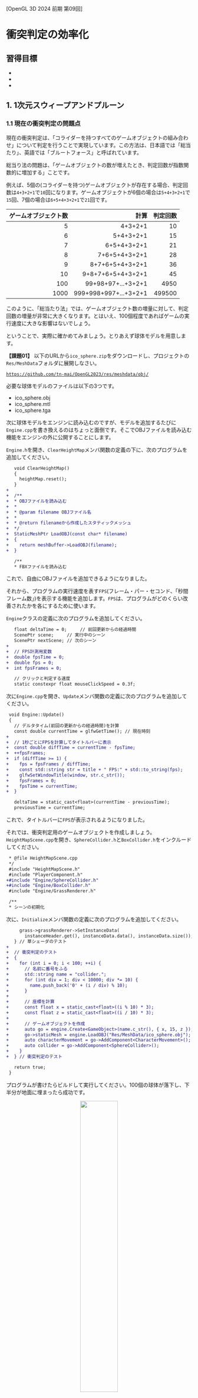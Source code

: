 [OpenGL 3D 2024 前期 第09回]

# 衝突判定の効率化

## 習得目標

* 
* 
* 

## 1. 1次元スウィープアンドプルーン

### 1.1 現在の衝突判定の問題点

現在の衝突判定は、「コライダーを持つすべてのゲームオブジェクトの組み合わせ」について判定を行うことで実現しています。この方法は、日本語では「総当たり」、英語では「ブルートフォース」と呼ばれています。

総当り法の問題は、「ゲームオブジェクトの数が増えたとき、判定回数が指数関数的に増加する」ことです。

例えば、5個の(コライダーを持つ)ゲームオブジェクトが存在する場合、判定回数は`4+3+2+1`で`10`回になります。ゲームオブジェクトが6個の場合は`5+4+3+2+1`で`15`回、7個の場合は`6+5+4+3+2+1`で`21`回です。

| ゲームオブジェクト数 | 計算   | 判定回数 |
|-----:|----------------------:|-------:|
|    5 |               4+3+2+1 |     10 |
|    6 |             5+4+3+2+1 |     15 |
|    7 |           6+5+4+3+2+1 |     21 |
|    8 |         7+6+5+4+3+2+1 |     28 |
|    9 |       8+7+6+5+4+3+2+1 |     36 |
|   10 |     9+8+7+6+5+4+3+2+1 |     45 |
|  100 |    99+98+97+...+3+2+1 |   4950 |
| 1000 | 999+998+997+...+3+2+1 | 499500 |

このように、「総当たり法」では、ゲームオブジェクト数の増量に対して、判定回数の増量が非常に大きくなります。とはいえ、100個程度であればゲームの実行速度に大きな影響はないでしょう。

ということで、実際に確かめてみましょう。とりあえず球体モデルを用意します。

<strong>【課題01】</strong>
以下のURLから<code>ico_sphere.zip</code>をダウンロードし、プロジェクトの<code>Res/MeshData</code>フォルダに展開しなさい。

<code>https://github.com/tn-mai/OpenGL2023/res/meshdata/obj/</code>

必要な球体モデルのファイルは以下の3つです。
- ico_sphere.obj
- ico_sphere.mtl
- ico_sphere.tga
</pre>

次に球体モデルをエンジンに読み込むのですが、モデルを追加するたびに`Engine.cpp`を書き換えるのはちょっと面倒です。そこでOBJファイルを読み込む機能をエンジンの外に公開することにします。

`Engine.h`を開き、`ClearHeightMap`メンバ関数の定義の下に、次のプログラムを追加してください。

```diff
   void ClearHeightMap()
   {
     heightMap.reset();
   }
+
+  /**
+  * OBJファイルを読み込む
+  *
+  * @param filename OBJファイル名
+  *
+  * @return filenameから作成したスタティックメッシュ
+  */
+  StaticMeshPtr LoadOBJ(const char* filename)
+  {
+    return meshBuffer->LoadOBJ(filename);
+  }

   /**
   * FBXファイルを読み込む
```

これで、自由にOBJファイルを追加できるようになりました。

それから、プログラムの実行速度を表す`FPS`(フレーム・パー・セコンド、「秒間フレーム数」)を表示する機能を追加します。`FPS`は、プログラムがどのくらい改善されたかを各にするために使います。

`Engine`クラスの定義に次のプログラムを追加してください。

```diff
   float deltaTime = 0;     // 前回更新からの経過時間
   ScenePtr scene;     // 実行中のシーン
   ScenePtr nextScene; // 次のシーン
+
+  // FPS計測用変数
+  double fpsTime = 0;
+  double fps = 0;
+  int fpsFrames = 0;

   // クリックと判定する速度
   static constexpr float mouseClickSpeed = 0.3f;
```

次に`Engine.cpp`を開き、`Update`メンバ関数の定義に次のプログラムを追加してください。

```diff
 void Engine::Update()
 {
   // デルタタイム(前回の更新からの経過時間)を計算
   const double currentTime = glfwGetTime(); // 現在時刻
+
+  // 1秒ごとにFPSを計算してタイトルバーに表示
+  const double diffTime = currentTime - fpsTime;
+  ++fpsFrames;
+  if (diffTime >= 1) {
+    fps = fpsFrames / diffTime;
+    const std::string str = title + " FPS:" + std::to_string(fps);
+    glfwSetWindowTitle(window, str.c_str());
+    fpsFrames = 0;
+    fpsTime = currentTime;
+  }

   deltaTime = static_cast<float>(currentTime - previousTime);
   previousTime = currentTime;
```

これで、タイトルバーに`FPS`が表示されるようになりました。

それでは、衝突判定用のゲームオブジェクトを作成しましょう。`HeightMapScene.cpp`を開き、`SphereCollider.h`と`BoxCollider.h`をインクルードしてください。

```diff
 * @file HeightMapScene.cpp
 */
 #include "HeightMapScene.h"
 #include "PlayerComponent.h"
+#include "Engine/SphereCollider.h"
+#include "Engine/BoxCollider.h"
 #include "Engine/GrassRenderer.h"

 /**
 * シーンの初期化
```

次に、`Initialize`メンバ関数の定義に次のプログラムを追加してください。

```diff
     grass->grassRenderer->SetInstanceData(
       instanceHeader.get(), instanceData.data(), instanceData.size());
   } // 草シェーダのテスト
+
+  // 衝突判定のテスト
+  {
+    for (int i = 0; i < 100; ++i) {
+      // 名前に番号をふる
+      std::string name = "collider.";
+      for (int div = 1; div < 10000; div *= 10) {
+        name.push_back('0' + (i / div) % 10);
+      }
+
+      // 座標を計算
+      const float x = static_cast<float>((i % 10) * 3);
+      const float z = static_cast<float>((i / 10) * 3);
+
+      // ゲームオブジェクトを作成
+      auto go = engine.Create<GameObject>(name.c_str(), { x, 15, z });
+      go->staticMesh = engine.LoadOBJ("Res/MeshData/ico_sphere.obj");
+      auto characterMovement = go->AddComponent<CharacterMovement>();
+      auto collider = go->AddComponent<SphereCollider>();
+    }
+  } // 衝突判定のテスト

   return true;
 }
```

プログラムが書けたらビルドして実行してください。100個の球体が落下し、下半分が地面に埋まったら成功です。

<p align="center">
<img src="images/2024_09_result_0.jpg" width="45%" />
</p>

それから、タイトルバーの`FPS`の数値を確認してください。この数値は「1秒間に実行されたゲームループの回数」を表します。数値が大きいほど、プログラムが高速に動作していることを表します。

ゲームオブジェクトの数が100個程度なら、デバッグビルドでも`60`以上の`FPS`が得られると思います。

しかし、ある程度ちゃんとしたゲーム空間を作ろうとすると、数百個以上のゲームオブジェクトが必要になります。ゲームオブジェクトを1024個に増やしてください。

```diff
   // 衝突判定のテスト
   {
-    for (int i = 0; i < 100; ++i) {
+    for (int i = 0; i < 1024; ++i) {
       // 名前に番号をふる
       std::string name = "collider.";
       for (int div = 1; div < 10000; div *= 10) {
         name.push_back('0' + (i / div) % 10);
       }

       // 座標を計算
-      const float x = static_cast<float>((i % 10) * 3);
-      const float z = static_cast<float>((i / 10) * 3);
+      const float x = static_cast<float>((i % 32) * 3);
+      const float z = static_cast<float>((i / 32) * 3);

       // ゲームオブジェクトを作成
       auto go = engine.Create<GameObject>(name.c_str(), { x, 15, z });
       go->staticMesh = engine.LoadOBJ("Res/MeshData/ico_sphere.obj");
```

プログラムが書けたらビルドして実行してください。個数を10倍に増やしたわけですが、`FPS`は`1/10`どころか`1/30`から`1/50`くらいまで低下したのではないでしょうか。

これは、前掲の表で見たように、「総当たり法」ではゲームオブジェクト数が増えると、衝突回数が指数関数的な速度で増加するためです。

<p align="center">
<img src="images/2024_09_result_1.jpg" width="45%" />
</p>

<strong>【課題02】</strong>
ソリューション構成を<code>Release</code>ビルドに切り替えて実行しなさい。プログラムの自動最適化が有効になるため、FPSが大きく改善するはずです。
FPSを確認できたら</code>Debug</code>ビルドに戻しなさい。
</pre>

このままではゲームとして成立しないので、ゲームオブジェクトの数を減らす必要があります。そして、敵やオブジェクトの数を少なくしたり、エフェクトをなくすなどの対策をした結果、ゲーム体験が悪化することになります。

できれば、このような事態は避けたいものです。根本の問題は、多数のゲームオブジェクトが存在する場合に「総当たり法」の性能が悪いことです。そこで、衝突判定をゲームオブジェクト数が多くても性能が低下しない方法で置き換えます。

### 1.2 ブロードフェーズとナローフェーズ

「総当たり法」では、明らかに衝突しない距離にあるゲームオブジェクト同士であっても、衝突判定が実行されます。例えば、ゲーム空間に`1000`個のゲームオブジェクトが存在する場合、ゲームオブジェクトごとに`999`回の判定が行われます。

しかし、ほとんどの場合、あるゲームオブジェクトと衝突しそうな距離にある他のゲームオブジェクトは、多くとも`10`個程度でしょう。

つまり、`999`回のうち`989`回は、衝突の可能性がほとんどないのに判定が行われているわけです。もし「衝突の可能性がほとんどないゲームオブジェクト」を除外できれば、衝突判定を高速化できるはずです。

「事前に衝突しそうにないオブジェクトを除外する操作」のことを、`Broad Phase`(ブロード・フェーズ、「広域段階」という意味)と呼びます。

そして、「ブロードフェーズ後に残ったオブジェクトを判定する操作」のことを、`Narrow Phase`(ナロー・フェーズ、「狭域段階」という意味)と呼びます。

このように衝突判定を2段階に分ける利点は、それぞれの段階で異なる最適なアルゴリズムを選択できることです。

これまでの「総当り法」では、「ブロードフェーズとナローフェーズを区別していなかったので効率が悪かった」と考えることができるでしょう。

ブロードフェーズを改善するために、さまざまな手法が提案されています。現在使われている手法を以下に示します。

>* `Sweep And Prune`(スウィープ・アンド・プルーン、掃引(そういん)と剪定(せんてい)法):<br>
オブジェクトをいずれかの軸でソートする方法。
>* `Uniform Grid`(ユニフォーム・グリッド、均一格子法):<br>
空間を均一な格子で分割する方法。
>* `Spatial Hasing`(スペーシャル・ハッシング、空間ハッシュ法):<br>
均一格子法と同じように空間を分割するが、オブジェクトが存在する格子だけを記録する方法。
>* `Binary Space Partitioning`(バイナリ・スペース・パーティショニング、空間二分法、略称`BSP`):<br>
空間を適当な平面で2つに分割し、次にそれぞれの空間に十分な数のオブジェクトが含まれる場合は、さらに別の平面で2つに分割することを繰り返す方法。
>* `Quad Tree`(クアッド・ツリー、四分木):<br>
空間をXY軸(またはXZ軸)で均等に4分割し、それぞれの空間に十分なオブジェクトが含まれる場合は、さらに各空間を均等に4分割することをを繰り返す方法。
>* `Octree`(オクトリー、八分木):<br>
空間をXYZ軸で均等に8分割し、それぞれの空間に十分なオブジェクトが含まれる場合は、さらに各空間を均等に8分割することをを繰り返す方法。
>* `kD Tree`(ケー・ディメンション・ツリー、k次元木):<br>
空間二分法の分割平面をXYZ軸に限定したバージョン。

いずれの手法にも一長一短があります。基本的に、プログラミングに手間のかかる手法ほど汎用性が高くなります。しかし、手間がかからない手法でも、性能的に十分な場合が多いです。

今回は、比較的簡単に作成できる「スウィープ・アンド・プルーン」を実装します。

### 1.3 スウィープ・アンド・プルーン

<p align="center">
<img src="images/2024_09_sweep_and_prune.png" width="45%" />
</p>

`Sweep And Prune`(スウィープアンドプルーン、略称`SAP`)は、「ある座標軸にそってコライダーをソートし、座標順に衝突判定を行う」という手法です。

このとき、ゲームオブジェクトごとに軸方向の衝突境界を計算しておいて、衝突境界を超えた時点で判定を打ち切ります。

理論上、ソートに使う座標軸には、X,Y,Zに限らず任意の軸が利用できます。しかし、実行速度の点から、通常はX, Y, Z軸のいずれかが使われます。

一般的に、ゲーム空間がX軸方向に広い場合はX軸を、Z軸方向に広い場合はZ軸を選びます。

OpenGLの場合、カメラのデフォルトの向きは-Z方向なので、ゲーム空間もZ軸方向に広いことが多いと予想されます。そこで、本テキストではZ軸をソート軸に使うことにします。

スイープ・アンド・プルーンの作成手順は次ようになります。

>1. コライダークラスに、衝突境界を返すメンバ関数を追加する。
>2. ソート用の衝突境界とコライダーリストを持つ配列を作成する。
>3. 3で作成した配列を利用して衝突判定を実行する。

### 1.4 Colliderクラスに衝突境界を返すメンバ関数を追加する

まずは、`Collider`クラスに衝突境界を返すメンバ関数を追加しましょう。衝突境界には始点と終点の2つがあり、この区間に別のオブジェクトの衝突境界が存在したら「衝突の可能性あり」と判断します。

始点と終点で構成される区間のことを「境界区間(きょうかい・くかん)」と呼ぶことにします。そして、メンバ関数の名前は`GetBoundingInterval`(ゲット・バウンディング・インターバル、「境界区間を取得する」という意味)とします。

`Collider.h`を開き、`Collider`クラスの定義に次のプログラムを追加してください。

```diff
   // 座標を変更する
   virtual void AddPosition(const vec3& translate) = 0;

   // 座標変換したコライダーを取得する
   virtual ColliderPtr GetTransformedCollider(const mat4& transform) const = 0;
+
+  // 境界区間を表す構造体
+  struct BoundingInterval
+  {
+    float min; // 区間の始点(最小値)
+    float max; // 区間の終点(最大値)
+  };
+
+  /**
+  * 指定された軸方向の境界区間を取得する
+  *
+  * @param axis 軸方向(0=X軸, 1=Y軸, 2=Z軸)
+  *
+  * @return axis軸方向の境界区間
+  */
+  virtual BoundingInterval GetBoundingInterval(int axis) const = 0;

   bool isTrigger = false; // true=重複を許可, false=重複を禁止
   bool isStatic = false;  // true=動かない物体, false=動く物体
 };
```

軸方向を指定できるように設計したので、ゲーム空間がX, Y, Zのどの軸方向に広い場合でも、簡単にソート軸を変えられます。

また、このメンバ関数は「純粋仮想関数」として定義しています。境界範囲の計算方法はコライダーの形状によって異なるため、基底クラスでは計算できないからです。

そのため、実装は派生クラスで行わなくてはなりません。現在、`Collider`の派生クラスは以下の3つです。

>* `AabbCollider`
>* `SphereCollider`
>* `BoxCollider`

この3つのクラスに`GetBoundingInterval`仮想関数を定義します。`AabbCollider.h`を開き、`AabbCollider`クラスの定義に次のプログラムを追加してください。

```diff
         p->aabb.max[i] = tmp;
       }
     }
     return p;
   }
+
+  // 指定された軸方向の境界区間を取得する
+  virtual BoundingLine GetBoundingLine(int axis) const override
+  {
+    return { aabb.min[axis], aabb.max[axis] };
+  }

   // 図形を取得する
   const AABB& GetShape() const { return aabb; }
```

`AABB`は、最初から軸方向にそった範囲を持っています。そのため、指定された軸の最小値と最大値を返すだけです。

次に、`SphereCollider`クラスに`GetBindingInterval`仮想関数を追加します。`SphereCollider.h`を開き、`SphereCollider`クラスの定義に次のプログラムを追加してください。

```diff
     const float maxScale = std::max({ scale.x, scale.y, scale.z });
     p->sphere.radius = sphere.radius * maxScale;
     return p;
   }
+
+  // 指定された軸方向の境界区間を取得する
+  virtual BoundingLine GetBoundingLine(int axis) const override
+  {
+    return {
+      sphere.position[axis] - sphere.radius,
+      sphere.position[axis] + sphere.radius };
+  }

   Sphere sphere = { vec3(0), 1 };
 };
```

`SphereCollider`は球体なので、軸の方向に関わらず範囲は一定です。中心座標から半径を引く、または足すことで、境界区間を求めることができます。

最後に`BoxCollider`クラスに`GetBoundingInterval`仮想関数を追加します。`BoxCollider.h`を開き、`BoxCollider`クラスの定義に次のプログラムを追加してください。

```diff
       p->box.scale[i] = box.scale[i] * scale[i];
     }
     return p;
   }
+
+  // 指定された軸方向の境界区間を取得する
+  virtual BoundingLine GetBoundingLine(int axis) const override
+  {
+    float size = 0;
+    for (int i = 0; i < 3; ++i) {
+      size += abs(box.axis[i][axis] * box.scale[i]);
+    }
+    return { box.position[axis] - size, box.position[axis] + size };
+  }

   // 図形を取得する
   const Box& GetShape() const { return box; }
```

`BoxCollidr`はOBBなので、OBBの軸の向きによって境界区間が変化します。境界区間の座標は、3つの対角線のいずれかの頂点座標と一致します。そのため、全てのOBB軸について、求めたい軸の絶対値を合計すると、区間の半径が得られます。

これで、コライダーの境界区間を求められるようになりました。

### 1.5 ソート用の境界区間とコライダーリストを持つ配列を作成する

次に、ワールドコライダーの配列を作成します。スウィープアンドプルーン法と総当り法の性能を比較できるように、`#ifdef`プリプロセッサマクロによって処理を切り替えられるようにしておきます。

`Engine.cpp`を開き、`HandleGameObjectCollision`メンバ関数の定義に次のプログラムを追加してください。

```diff
*/
 void Engine::HandleGameObjectCollision()
 {
+#define USE_SWEEP_AND_PRUNE
+
+#ifdef USE_SWEEP_AND_PRUNE
+
+#else
+
   // ワールド座標系の衝突判定を作成
   std::vector<WorldColliderList> colliders;
   colliders.reserve(gameObjects.size());
   for (const auto& e : gameObjects) 
         ・
         ・
       (省略)
         ・
         ・
         HandleWorldColliderCollision(&*a, &*b); // コライダー単位の衝突判定
       } // for b
     } // for a
   }
+
+#endif // USE_SWEEP_AND_PRUNE
+
 } // HandleGameObjectCollision

 /**
 * 型によって交差判定関数を呼び分けるための関数テンプレート
```

マクロ定数`USE_SWEEP_AND_PRUNE`(ユーズ・スウィープアンドプルーン)は、スウィープアンドプルーン手法を使う場合に定義します。コメントアウトなどでこのマクロ定数を消去すると、既存のブルートフォース手法が使われます。

ブルートフォース手法ではコライダーリストをそのまま扱いましたが、スウィープアンドプルーンでは境界区間とコライダーリストをまとめて扱う必要があります。

そこで、まとめるための構造体を作成します。名前は`CollisionInterval`(コリジョン・インターバル、「衝突区間」のような意味)とします。

`HandleGameObjectCollision`メンバ関数の定義に、次のプログラムを追加してください。

```diff
 void Engine::HandleGameObjectCollision()
 {
 #define USE_SWEEP_AND_PRUNE

 #ifdef USE_SWEEP_AND_PRUNE
+
+  // ゲームオブジェクト単位の境界区間とコライダーリストをまとめた構造体
+  struct CollisionInterval
+  {
+    Collider::BoundingInterval zInterval;
+    WorldColliderList worldColliders;
+  };
+  std::vector<CollisionInterval> colliders; // コライダー配列
+  colliders.reserve(gameObjects.size());

 #else

   // ワールド座標系の衝突判定を作成
   std::vector<WorldColliderList> colliders;
```

次に、コライダーを持つ全てのゲームオブジェクトについて、境界区間とワールド座標系の衝突判定(コライダー)を計算します。コライダー配列を作成するプログラムの下に、次のプログラムを追加してください。

```diff
     WorldColliderList worldColliders;
   };
   std::vector<CollisionInterval> colliders; // コライダー配列
   colliders.reserve(gameObjects.size());
+
+  // ワールド座標系の衝突判定と境界区間を計算
+  for (const auto& e : gameObjects) {
+    if (e->colliders.empty()) {
+      continue; // コライダーがない場合は作成しない
+    }
+
+    // ワールド変換行列を取得
+    const mat4& m = e->GetTransformMatrix();
+
+    // ワールド座標系の衝突判定を作成
+    CollisionInterval ci;
+    ci.zInterval = { FLT_MAX, -FLT_MAX };
+    ci.worldColliders.reserve(e->colliders.size());
+    for (const auto& local : e->colliders) {
+      // ワールド座標系のコライダーを計算
+      WorldCollider col;
+      col.origin = local; // オリジナルのコライダーをコピーしておく
+      col.world = local->GetTransformedCollider(m);
+      ci.worldColliders.push_back(col);
+
+      // 境界区間を更新
+      const auto zInterval = col.world->GetBoundingInterval(2);
+      ci.zInterval.min = std::min(ci.zInterval.min, zInterval.min);
+      ci.zInterval.max = std::max(ci.zInterval.max, zInterval.max);
+    }
+    colliders.push_back(ci);
+  } // for gameObjects

 #else

   // ワールド座標系の衝突判定を作成
   std::vector<WorldColliderList> colliders;
```

ゲームオブジェクトの境界区間は、すべてのコライダーの境界区間の最小値と最大値によって定義されます。この境界区間では、ゲームオブジェクトが持ついずれかのコライダーと衝突する可能性があります。

コライダー配列の要素数が2つ未満の場合は衝突判定は不要です。衝突判定を作成する`for`ループの下に、次のプログラムを追加してください。

```diff
       ci.zInterval.max = std::max(ci.zInterval.max, zInterval.max);
     }
     colliders.push_back(ci);
   } // for gameObjects
+
+  if (colliders.size() < 2) {
+    return; // 衝突が発生し得ないので衝突判定は不要
+  }

 #else

   // ワールド座標系の衝突判定を作成
   std::vector<WorldColliderList> colliders;
```

すべての境界区間を計算し終えたら、コライダー配列を境界区間の始点の昇順で並べ替えます(ソート)。衝突判定の必要性を判断するプログラムの下に、次のプログラムを追加してください。

```diff
   if (colliders.size() < 2) {
     return; // 衝突が発生し得ないので衝突判定は不要
   }
+
+  // 境界区間の始点でソート
+  std::sort(colliders.begin(), colliders.end(),
+    [](const CollisionInterval& a, const CollisionInterval& b)
+    { return a.zInterval.min < b.zInterval.min; });

 #else

   // ワールド座標系の衝突判定を作成
   std::vector<WorldColliderList> colliders;
```

### 1.6 ソート済み配列を利用して衝突判定を実行する

コライダー配列がソート済みになったら、あとは衝突判定を実行するだけです。ソートするプログラムの下に、次のプログラムを追加してください。

```diff
   std::sort(colliders.begin(), colliders.end(),
     [](const CollisionInterval& a, const CollisionInterval& b)
     { return a.zInterval.min < b.zInterval.min; });
+
+  // 交差範囲にあるオブジェクトに対して衝突判定を実行
+  const auto end = colliders.end();
+  for (auto a = colliders.begin(); a != end - 1; ++a) {
+    const GameObject* goA = a->worldColliders[0].origin->GetOwner();
+    if (goA->IsDestroyed()) {
+      continue; // 削除済みなので飛ばす
+    }
+
+    const float intervalEnd = a->zInterval.max; // 境界区間の終点
+    for (auto b = a + 1; b != end; ++b) {
+      if (b->zInterval.min >= intervalEnd) {
+        break; // 境界区間を超えたので、これ以上は衝突しない
+      }
+      const GameObject* goB = b->worldColliders[0].origin->GetOwner();
+      if (goB->IsDestroyed()) {
+        continue; // 削除済みなので飛ばす
+      }
+
+      // コライダー単位の衝突判定
+      HandleWorldColliderCollision(&a->worldColliders, &b->worldColliders);
+    } // for b
+  } // for a

 #else

   // ワールド座標系の衝突判定を作成
   std::vector<WorldColliderList> colliders;
```

二重ループを使っている点は総当り法と同じです。重要な違いは、内側のループに「境界区間による`break`条件」が追加されていることです。

境界区間を超えた時点で、残りのオブジェクトとは衝突しないことが確定します。そのため、総当り法と比べてかなり早い段階でループを終了できます。

このように、スウィープアンドプルーン法では、衝突判定の配列を境界区間でソートし、配列の一方の端から他方の端まで順番にチェックしていきます(スウィープ工程)。

そして、境界区間が重複するコライダーについてのみ衝突判定を行います(プルーン工程)。

プログラムが書けたらビルドして実行してください。そして、スウィープアンドプルーンの効果を確かめてください。

<p align="center">
<img src="images/2024_09_result_2.jpg" width="45%" /><br>
スウィープアンドプルーン法によってFPSが改善している
</p>

>**【1章のまとめ】**
>
>* 
>* 
>* 

<div style="page-break-after: always"></div>

## 2. 2次元スウィープアンドプルーン

### 2.1 

1次元スウィープアンドプルーン(1D-SAP)の時点で、総当たり法に比べて非常に効率的な衝突判定が行えるようになりました。

しかし、1次元スウィープアンドプルーンにも欠点があります。考えてみると当たり前ですが、Z軸でスウィープアンドプルーン(SAP)を行う場合、X軸やY軸方向には判定回数の削減効果がないのです。

そこで、SAPを複数の軸に対して実行することで、他の軸方向の判定回数も減らします。今回は、Z軸とX軸の2軸に対してSAPを実行します。

ZX軸の2次元スウィープアンドプルーン(2D-SAP)は、次の手順で実行されます。

>2. X軸方向で衝突の可能性のあるゲームオブジェクトのペアをリストアップ。
>1. Z軸方向で衝突の可能性のあるゲームオブジェクトのペアをリストアップ。
>3. 2つのリストのうち重複するペアだけを残す。
>4. 残ったペアに対して衝突判定を実行する。

<p align="center">
<img src="images/2024_09_sweep_and_prune_2d_x.png" width="45%" />&emsp;<img src="images/2024_09_sweep_and_prune_2d_z.png" width="42%" />
</p>

多くのゲームでは、ゲームオブジェクトがY軸方向に重なって存在することは少ないです。そのため、XZ軸の2D SAPでも十分な結果が得られます。

>3次元の宇宙空間を移動するようなゲームでは、XYZの3次元スウィープアンドプルーン(3D-SAP)を試してみるとよいでしょう。

それでは、2D-SAPを追加しましょう。`HandleGameObjectCollision`メンバ関数の定義にあるマクロ定義を次のように変更してください。

```diff
 void Engine::HandleGameObjectCollision()
 {
-#define USE_SWEEP_AND_PRUNE
+//#define USE_SWEEP_AND_PRUNE
+#define USE_SWEEP_AND_PRUNE_2D

 #ifdef USE_SWEEP_AND_PRUNE

   // ゲームオブジェクト単位の境界区間とコライダーリストをまとめた構造体
   struct CollisionInterval
```

次に、1D-SAPプログラムの末尾に次のプログラムを追加してください。

```diff
       // コライダー単位の衝突判定
       HandleWorldColliderCollision(&a->worldColliders, &b->worldColliders);
     } // for b
   } // for a
+
+#elif defined(USE_SWEEP_AND_PRUNE_2D)

 #else

   // ワールド座標系の衝突判定を作成
   std::vector<WorldColliderList> colliders;
```

2D-SAPでもスウィープアンドプルーン法という点は同じなので、1D-SAPプログラムをコピーして改造することにします。`CollisionInterval`構造体をコピーして、プリプロセッサマクロの下に貼り付けてください。

```diff
     } // for b
   } // for a

 #elif defined(USE_SWEEP_AND_PRUNE_2D)
+
+  // ゲームオブジェクト単位の境界区間とコライダーリストをまとめた構造体
+  struct CollisionInterval
+  {
+    Collider::BoundingInterval zInterval;
+    WorldColliderList worldColliders;
+  };
+  std::vector<CollisionInterval> colliders; // コライダー配列
+  colliders.reserve(gameObjects.size());

 #else

   // ワールド座標系の衝突判定を作成
   std::vector<WorldColliderList> colliders;
```

`CollisionInterval`構造体の変更点は、境界区間を表す変数を2要素の配列にすることです。貼り付けた`CollisionInterval`構造体の定義を次のように変更してください。

```diff
 #elif defined(USE_SWEEP_AND_PRUNE_2D)

   // ゲームオブジェクト単位の境界区間とコライダーリストをまとめた構造体
   struct CollisionInterval
   {
-    Collider::BoundingInterval zInterval;
+    Collider::BoundingInterval intervals[2];
     WorldColliderList worldColliders;
   };
   std::vector<CollisionInterval> colliders; // コライダー配列
   colliders.reserve(gameObjects.size());
``` 

次に、境界区間を計算する`for`ループをコピーして、2D-SAP用のコライダー配列の定義の下に貼り付けてください。

```diff
     Collider::BoundingInterval intervals[2];
     WorldColliderList worldColliders;
   };
   std::vector<CollisionInterval> colliders; // コライダー配列
   colliders.reserve(gameObjects.size());
+
+  // ワールド座標系のコライダーと境界区間を計算
+  for (const auto& e : gameObjects) {
+    if (e->colliders.empty()) {
+      continue; // コライダーがない場合は作成しない
+    }
+
+    // ワールド変換行列を取得
+    const mat4& m = e->GetTransformMatrix();
+
+    // ワールド座標系の衝突判定を作成
+    CollisionInterval ci;
+    ci.zInterval = { FLT_MAX, -FLT_MAX };
+    ci.worldColliders.reserve(e->colliders.size());
+    for (const auto& local : e->colliders) {
+      // ワールド座標系のコライダーを計算
+      WorldCollider col;
+      col.origin = local; // オリジナルのコライダーをコピー
+      col.world = local->GetTransformedCollider(m);
+      ci.worldColliders.push_back(col);
+
+      // 境界区間を更新
+      const auto zInterval = col.world->GetBoundingInterval(2);
+      ci.zInterval.min = std::min(ci.zInterval.min, zInterval.min);
+      ci.zInterval.max = std::max(ci.zInterval.max, zInterval.max);
+    }
+    colliders.push_back(ci);
+  } // for gameObjects
+
+  if (colliders.size() < 2) {
+    return; // 衝突が発生し得ないので衝突判定は不要
+  }

 #else

   // ワールド座標系の衝突判定を作成
   std::vector<WorldColliderList> colliders;
```

続いて、コピーした境界区間を更新するプログラムを、2つの軸を処理するように変更してください。

```diff
     // ワールド変換行列を取得
     const mat4& m = e->GetTransformMatrix();
 
     // ワールド座標系の衝突判定を作成
     CollisionInterval ci;
-    ci.zInterval = { FLT_MAX, -FLT_MAX };
+    ci.intervals[0] = {FLT_MAX, -FLT_MAX};
+    ci.intervals[1] = {FLT_MAX, -FLT_MAX};
     ci.worldColliders.reserve(e->colliders.size());
     for (const auto& local : e->colliders) {
       // ワールド座標系のコライダーを計算
       WorldCollider col;
       col.origin = local; // オリジナルのコライダーをコピー
       col.world = local->GetTransformedCollider(m);
       ci.worldColliders.push_back(col);
 
       // 境界区間を更新
-      const auto zInterval = col.world->GetBoundingInterval(2);
-      ci.zInterval.min = std::min(ci.zInterval.min, zInterval.min);
-      ci.zInterval.max = std::max(ci.zInterval.max, zInterval.max);
+      for (int i = 0; i < 2; ++i) {
+        const auto interval = col.world->GetBoundingInterval(i * 2);
+        ci.intervals[i].min = std::min(ci.intervals[i].min, interval.min);
+        ci.intervals[i].max = std::max(ci.intervals[i].max, interval.max);
+      }
     }
     colliders.push_back(ci);
   } // for gameObjects
```

次に、衝突の可能性のあるゲームオブジェクトのペアを見つけます。1D-SAPでは、ペアを見つけたらすぐに衝突判定を行っていました。しかし多次元SAPでは、見つけたペアは記録するだけで、衝突判定はまた後で行います。

ペアを記録するには「`colliders`配列のインデックス(添字)」を使います。アドレスを使わないのは、後でペアをソートするときにインデックスのほうが効率的だからです。

ただ、インデックスとアドレスのどちらを使うにしても、1D-SAPのときのように`colliders`配列を直接ソートすることはできません。

`CollisionInterval`オブジェクトの位置が変わると、インデックスもアドレスも役に立たなくなってしまうからです。

そこで、`colliders`配列のすべての要素のアドレスを、新しく作成するポインタ配列に格納します。そして、このポインタ配列をソートします。

ポインタによって間接的にソートすることで、インデックスを無効化することなく、ソートされたデータを利用できます。

まずポインタ配列を作成し、`CollisionInterval`オブジェクトのアドレスを格納しましょう。`colliders`配列の要素数を確認するプログラムの下に、次のプログラムを追加してください。

```diff
   if (colliders.size() < 2) {
     return; // 衝突が発生し得ないので衝突判定は不要
   }
+
+  // コライダー配列要素のアドレスを取得
+  std::vector<CollisionInterval*> colliderPointers; // ポインタ配列
+  colliderPointers.reserve(colliders.size());
+  for (auto& e : colliders) {
+    colliderPointers.push_back(&e);
+  }
+
+  // 衝突候補ペアを見つける
+  std::vector<uint32_t> pairList[2]; // 衝突候補ペアの配列
+  for (int i = 0; i < 2; ++i) {
+  }

 #else

   // ワールド座標系の衝突判定を作成
   std::vector<WorldColliderList> colliders;
```

衝突候補ペアを見つけるプログラムには、1D-SAPのソートと衝突判定プログラムを流用します。1D-SAPプログラムからソートと衝突判定を実行するプログラムをコピーし、衝突候補ペアを見つける`for`ループに貼り付けてください。

```diff
   // 衝突候補ペアを見つける
   std::vector<uint32_t> pairList[2]; // 衝突候補ペアの配列
   for (int i = 0; i < 2; ++i) {
+    // 境界区間の始点でソート
+    std::sort(colliders.begin(), colliders.end(),
+      [](const CollisionInterval& a, const CollisionInterval& b)
+      { return a.zInterval.min < b.zInterval.min; });
+
+    // 交差範囲にあるオブジェクトに対して衝突判定を実行
+    const auto end = colliders.end();
+    for (auto a = colliders.begin(); a != end - 1; ++a) {
+      const GameObject* goA = a->worldColliders[0].origin->GetOwner();
+      if (goA->IsDestroyed()) {
+        continue; // 削除済みなので飛ばす
+      }
+
+      const float intervalEnd = a->zInterval.max;
+      for (auto b = a + 1; b != end; ++b) {
+        if (b->zInterval.min >= intervalEnd) {
+          break; // 境界区間を超えたので、次のオブジェクトの判定に進む
+        }
+        const GameObject* goB = b->worldColliders[0].origin->GetOwner();
+        if (goB->IsDestroyed()) {
+          continue; // 削除済みなので飛ばす
+        }
+
+        // コライダー単位の衝突判定
+        HandleWorldColliderCollision(&a->worldColliders, &b->worldColliders);
+      } // for b
+    } // for a
   }

 #else

   // ワールド座標系の衝突判定を作成
   std::vector<WorldColliderList> colliders;
```

それでは、貼り付けた1D-SAPプログラムを2D-SAPに対応させましょう。まず、ソート対象をポインタ配列に変更します。境界区間の視点でソートするプログラムを次のように変更してください。

```diff
   // 衝突候補ペアを見つける
   std::vector<uint32_t> pairList[2]; // 衝突候補ペアの配列
   for (int i = 0; i < 2; ++i) {
     // 境界区間の始点でソート
-    std::sort(colliders.begin(), colliders.end(),
-      [](const CollisionInterval& a, const CollisionInterval& b)
-      { return a.zInterval.min < b.zInterval.min; });
+    std::sort(colliderPointers.begin(), colliderPointers.end(),
+      [i](const CollisionInterval* a, const CollisionInterval* b)
+      { return a->intervals[i].min < b->intervals[i].min; });

       // 交差範囲にあるオブジェクトに対して衝突判定を実行
       const auto end = colliders.end();
       for (auto a = colliders.begin(); a != end - 1; ++a) {
```

次に、衝突判定を実行するプログラムを、衝突候補のペアを記録するプログラムに変更します。衝突判定を実行するプログラムを次のように変更してください。

```diff
     std::sort(colliderPointers.begin(), colliderPointers.end(),
       [i](const CollisionInterval* a, const CollisionInterval* b)
       { return a->intervals[i].min < b->intervals[i].min; });

-    // 交差範囲にあるオブジェクトに対して衝突判定を実行
-    const auto end = colliders.end();
-    for (auto a = colliders.begin(); a != end - 1; ++a) {
-      const GameObject* goA = a->worldColliders[0].origin->GetOwner();
-      if (goA->IsDestroyed()) {
-        continue; // 削除済みなので飛ばす
-      }
+    // 交差範囲にあるオブジェクトを衝突候補ペアとして記録
+    pairList[i].reserve(colliders.size());
+    const auto collidersTop = colliders.data();
+    const auto end = colliderPointers.end();
+    for (auto a = colliderPointers.begin(); a != end - 1; ++a) {
+      // 衝突候補はcollidersのインデックスで表す
+      const uint32_t indexA = static_cast<uint32_t>(*a - collidersTop);

-      const float intervalEnd = a->zInterval.max;
+      const float intervalEnd = (*a)->intervals[i].max;
       for (auto b = a + 1; b != end; ++b) {
-        if (b->zInterval.min >= intervalEnd) {
+        if ((*b)->intervals[i].min >= intervalEnd) {
           break; // 境界区間を超えたので、次のオブジェクトの判定に進む
         }
-        const GameObject* goB = b->worldColliders[0].origin->GetOwner();
-        if (goB->IsDestroyed()) {
-          continue; // 削除済みなので飛ばす
-        }
+        // 衝突候補はcollidersのインデックスで表す
+        const uint32_t indexB = static_cast<uint32_t>(*b - collidersTop);

-        // コライダー単位の衝突判定
-        HandleWorldColliderCollision(&a->worldColliders, &b->worldColliders);
+        // インデックスの小さいほうを上位16bit、大きいほうを下位16bitに設定
+        if (indexA < indexB) {
+          pairList[i].push_back(indexA << 16 | indexB);
+        } else {
+          pairList[i].push_back(indexB << 16 | indexA);
+        }
       } // for b
     } // for a
+
+    // 衝突候補ペアの配列をソート
+    std::sort(pairList[i].begin(), pairList[i].end());
   }

 #else

   // ワールド座標系の衝突判定を作成
   std::vector<WorldColliderList> colliders;
```

このプログラムがやっていることは、1D-SAPのときの衝突判定ループとほぼ同じです。ただし、このタイミングでゲームオブジェクトが削除済み状態というのは考えにくいので、削除済み判定は行いません。

実際に衝突候補ペア配列に記録するのは、ふたつのインデックスをひとつの32bit値に合成した値です。

このため、実際にインデックスに使える16bitに制限されます。これは、「`65536`個より多くのゲームオブジェクトを使うことはないだろう」という予想によります。

>プログラムの安全性を高めるには、`65536`個以上の(コライダーを持つ)ゲームオブジェクトが存在する場合に警告、またはエラーを出力し、衝突判定をスキップするプログラムを追加します。

また、軸によってソート結果が変わるため、同じペアが検出された場合でも、インデックスの順序は異なる可能性があります。しかし、インデックスの順序がバラバラだと、同じペアを見つけるのが難しくなります。

そこで、2つのインデックスのうち小さいほうを上位16bit、大きいほうを下位16bitに設定することで、順序を統一しています。

例えば、次の図のようにゲームオブジェクトが配置されているとします。

<p align="center">
<img src="images/2024_09_sweep_and_prune_2d_x.png" width="45%" />&emsp;<img src="images/2024_09_sweep_and_prune_2d_z.png" width="42%" /><br>
(前の図の再掲)
</p>

このとき、`pairList`には以下のデータが記録されます。

>`pairList[0] = (0, 1), (0, 2), (1, 2), (1, 3)`<br>
>`pairList[1] = (0, 2), (0, 3), (1, 3), (2, 3)`

これで、X軸の衝突候補ペアと、Z軸の衝突候補ペアを見つけられるようになりました。

さて、実際に衝突の可能性があるのは、両方の軸で衝突候補として記録されているペアに限られます。そこで、X軸の衝突候補ペア配列から、Z軸の衝突候補ペア配列に「含まれないペア」を除外します。

すると、X軸の衝突候補ペア配列には「Z軸でも衝突の可能性があると判定されたペア」だけが残ります。

衝突候補ペアを見つける`for`ループの下に、次のプログラムを追加してください。

```diff
     // 衝突候補ペアの配列をソート
     std::sort(pairList[i].begin(), pairList[i].end());
   }
+
+  // X軸の衝突候補ペア配列から、Z軸の衝突候補ペア配列に含まれないペアを除外
+  auto readX = pairList[0].begin();
+  auto readZ = pairList[1].begin();
+  auto writeX = readX;
+  const auto endX = pairList[0].end();
+  const auto endZ = pairList[1].end();
+  while (readX != endX && readZ != endZ) {
+    if (*readX < *readZ) {
+      readX++;  // X軸側の読み取り位置を進める
+    } else if (*readX > *readZ) {
+      readZ++;  // Z軸側の読み取り位置を進める
+    } else {
+      *writeX = *readX; // 両軸に含まれるペアを書き込み位置に記録
+      writeX++; // 書き込み位置を次に進める
+      readX++;  // X軸側の読み取り位置を進める
+      readZ++;  // Z軸側の読み取り位置を進める
+    }
+  } // while

 #else

   // ワールド座標系の衝突判定を作成
   std::vector<WorldColliderList> colliders;
```

このプログラムでは、2つの配列を先頭から比較していきます。このとき、X軸側の値のほうが小さければX軸側の位置を進め、Z軸側のほうが小さければZ軸側の位置を進めます。

衝突候補ペア配列はソート済みなので、小さいほうの読み取り位置を進めていけば、値が一致する部分を見つけられます。

値が一致した場合はX軸の配列の先頭から順にコピーしていきます。結果として、`pairList[0]`の先頭から`writeX`までの範囲に、どちらの軸にも存在する全てのペアがコピーされた状態になります。

最後に、衝突判定を実行します。衝突候補ペアを除外するプログラムの下に、次のプログラムを追加してください。

```diff
       writeX++; // 書き込み位置を次に進める
       readX++;  // X軸側の読み取り位置を進める
       readZ++;  // Z軸側の読み取り位置を進める
     }
   } // while
+
+  // 両方の軸に存在する衝突候補ペアに対して衝突判定を実行
+  for (auto itr = pairList[0].begin(); itr != writeX; ++itr) {
+    auto* a = &colliders[*itr >> 16];
+    const GameObject* goA = a->worldColliders[0].origin->GetOwner();
+    if (goA->IsDestroyed()) {
+      continue; // 削除済みなので飛ばす
+    }
+
+    auto* b = &colliders[*itr & 0xffff];
+    const GameObject* goB = b->worldColliders[0].origin->GetOwner();
+    if (goB->IsDestroyed()) {
+      continue; // 削除済みなので飛ばす
+    }
+
+    // コライダー単位の衝突判定
+    HandleWorldColliderCollision(&a->worldColliders, &b->worldColliders);
+  } // for itr != writeX

 #else

   // ワールド座標系の衝突判定を作成
   std::vector<WorldColliderList> colliders;
```

すでに適切な衝突候補ペア配列を作成したあとなので、衝突判定は単独の`for`ループになります。

これで、2次元スウィープアンドプルーン法(2D-SAP)による衝突判定が完成しました。プログラムが書けたらビルドして実行してください。現在の設定では1D-SAPより少し遅くなるかもしれませんが、それでも総当たり法より高速だと思います。

球体のように衝突判定そのものが十分に高速な図形では、2D-SAPのプログラムが持つ複雑性のために、1D-SAPより低速になることが多いです。衝突判定に時間のかかる図形が増えるほど、2D-SAPのほうが高速になります。

また、ゲームオブジェクト数が100個程度の場合は、総当たり法が最も高速な手法になりえます。

どの衝突判定手法がよいかはゲーム内容によるので、自分のゲームに合った手法を選択してください。




>**【2章のまとめ】**
>
>* 
>* 
>* 

<div style="page-break-after: always"></div>

